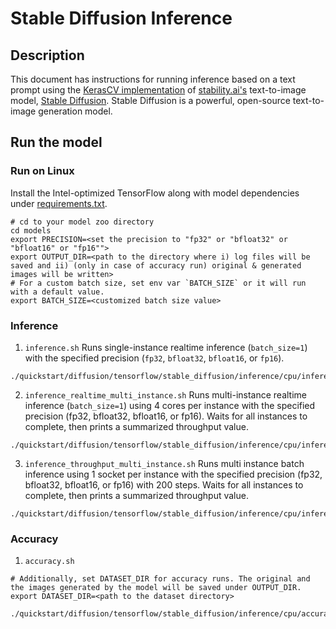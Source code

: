 <!--- 0. Title -->
# Stable Diffusion Inference

<!-- 10. Description -->

## Description
This document has instructions for running inference based on a text prompt using the [KerasCV implementation](https://keras.io/guides/keras_cv/generate_images_with_stable_diffusion/) of [stability.ai's](https://stability.ai/) text-to-image model, [Stable Diffusion](https://github.com/CompVis/stable-diffusion). Stable Diffusion is a powerful, open-source text-to-image generation model.

## Run the model

### Run on Linux

Install the Intel-optimized TensorFlow along with model dependencies under [requirements.txt](../../../../../models/diffusion/tensorflow/stable_diffusion/inference/requirements.txt).

```
# cd to your model zoo directory
cd models
export PRECISION=<set the precision to "fp32" or "bfloat32" or "bfloat16" or "fp16"">
export OUTPUT_DIR=<path to the directory where i) log files will be saved and ii) (only in case of accuracy run) original & generated images will be written>
# For a custom batch size, set env var `BATCH_SIZE` or it will run with a default value.
export BATCH_SIZE=<customized batch size value>
```

### Inference
1. `inference.sh`
Runs single-instance realtime inference (`batch_size=1`) with the specified precision (`fp32`, `bfloat32`, `bfloat16`, or `fp16`).
```
./quickstart/diffusion/tensorflow/stable_diffusion/inference/cpu/inference.sh
```

2. `inference_realtime_multi_instance.sh`
Runs multi-instance realtime inference (`batch_size=1`) using 4 cores per instance with the specified precision (fp32, bfloat32, bfloat16, or fp16). Waits for all instances to complete, then prints a summarized throughput value.
```
./quickstart/diffusion/tensorflow/stable_diffusion/inference/cpu/inference_realtime_multi_instance.sh
```

3. `inference_throughput_multi_instance.sh`
Runs multi instance batch inference using 1 socket per instance with the specified precision (fp32, bfloat32, bfloat16, or fp16) with 200 steps. Waits for all instances to complete, then prints a summarized throughput value.
```
./quickstart/diffusion/tensorflow/stable_diffusion/inference/cpu/inference_throughput_multi_instance.sh
```

### Accuracy

1. `accuracy.sh`
```
# Additionally, set DATASET_DIR for accuracy runs. The original and the images generated by the model will be saved under OUTPUT_DIR.
export DATASET_DIR=<path to the dataset directory>
```

```
./quickstart/diffusion/tensorflow/stable_diffusion/inference/cpu/accuracy.sh
```
